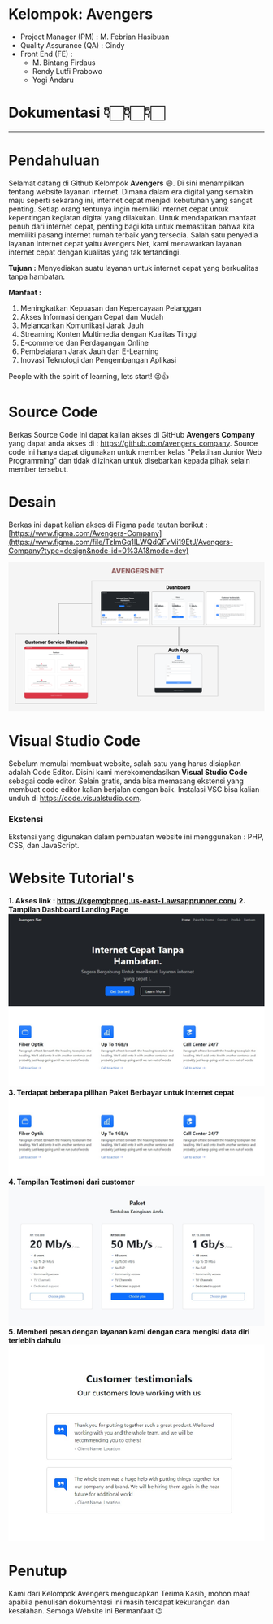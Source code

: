 # Kelompok: Avengers
  * Project Manager (PM) : M. Febrian Hasibuan 
  * Quality Assurance (QA) : Cindy
  * Front End (FE) :
    - M. Bintang Firdaus
    - Rendy Lutfi Prabowo
    - Yogi Andaru

# Dokumentasi 👇🏻👇🏻👇🏻
<hr>

# Pendahuluan
Selamat datang di Github Kelompok **Avengers** 😄. Di sini menampilkan tentang website layanan internet. 
Dimana dalam era digital yang semakin maju seperti sekarang ini, internet cepat menjadi kebutuhan yang sangat penting. Setiap orang tentunya ingin memiliki internet cepat untuk kepentingan kegiatan digital yang dilakukan. 
Untuk mendapatkan manfaat penuh dari internet cepat, penting bagi kita untuk memastikan bahwa kita memiliki pasang internet rumah terbaik yang tersedia. Salah satu penyedia layanan internet cepat yaitu Avengers Net, kami menawarkan layanan internet cepat dengan kualitas yang tak tertandingi.

**Tujuan :** Menyediakan suatu layanan untuk internet cepat yang berkualitas tanpa hambatan. 

**Manfaat :**
1. Meningkatkan Kepuasan dan Kepercayaan Pelanggan
2. Akses Informasi dengan Cepat dan Mudah
3. Melancarkan Komunikasi Jarak Jauh
4. Streaming Konten Multimedia dengan Kualitas Tinggi
5. E-commerce dan Perdagangan Online
6. Pembelajaran Jarak Jauh dan E-Learning
7. Inovasi Teknologi dan Pengembangan Aplikasi

People with the spirit of learning, lets start! 😉👍

# Source Code
Berkas Source Code ini dapat kalian akses di GitHub **Avengers Company** yang dapat anda akses di : https://github.com/avengers_company.
Source code ini hanya dapat digunakan untuk member kelas "Pelatihan Junior Web Programming" dan tidak diizinkan untuk disebarkan kepada pihak selain member tersebut.

# Desain
Berkas ini dapat kalian akses di Figma pada tautan berikut :
[https://www.figma.com/Avengers-Company](https://www.figma.com/file/TzImGq1ILWQdQFvMi19EtJ/Avengers-Company?type=design&node-id=0%3A1&mode=dev)

![Image](public/assets/image.png)

# Visual Studio Code
Sebelum memulai membuat website, salah satu yang harus disiapkan adalah Code Editor. Disini kami merekomendasikan **Visual Studio Code** sebagai code editor. Selain gratis, anda bisa memasang ekstensi yang membuat code editor kalian berjalan dengan baik. Instalasi VSC bisa kalian unduh di https://code.visualstudio.com.

### Ekstensi
Ekstensi yang digunakan dalam pembuatan website ini menggunakan : PHP, CSS, dan JavaScript.

# Website Tutorial's
**1. Akses link : https://kgemgbpneg.us-east-1.awsapprunner.com/**
**2. Tampilan Dashboard Landing Page**
   ![Image](public/assets/1.jpg)
   ![Image](public/assets/2.jpg)
**3. Terdapat beberapa pilihan Paket Berbayar untuk internet cepat**
   ![Image](public/assets/3.jpg)
**4. Tampilan Testimoni dari customer**
   ![Image](public/assets/4.jpg)
**5. Memberi pesan dengan layanan kami dengan cara mengisi data diri terlebih dahulu**
    ![Image](public/assets/5.jpg)
    
# Penutup
Kami dari Kelompok Avengers mengucapkan Terima Kasih, mohon maaf apabila penulisan dokumentasi ini masih terdapat kekurangan dan kesalahan. Semoga Website ini Bermanfaat 😉
